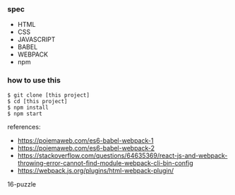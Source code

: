 ### spec
- HTML
- CSS
- JAVASCRIPT
- BABEL
- WEBPACK
- npm

### how to use this
`$ git clone [this project]`   
`$ cd [this project]`   
`$ npm install`   
`$ npm start`   

references: 
- https://poiemaweb.com/es6-babel-webpack-1
- https://poiemaweb.com/es6-babel-webpack-2
- https://stackoverflow.com/questions/64635369/react-js-and-webpack-throwing-error-cannot-find-module-webpack-cli-bin-config
- https://webpack.js.org/plugins/html-webpack-plugin/

16-puzzle
